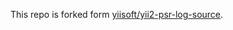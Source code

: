 This repo is forked form [yiisoft/yii2-psr-log-source](https://github.com/yiisoft/yii2-psr-log-source.git).
